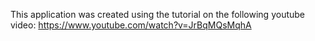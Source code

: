 This application was created using the tutorial on the following youtube video:
https://www.youtube.com/watch?v=JrBqMQsMqhA
